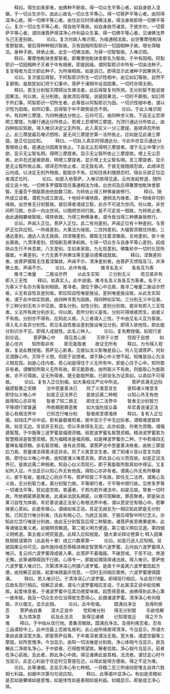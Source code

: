<!-- { "loadSidebar": true } -->
　　释曰。得生如来家者。由佛种不断故。得一切众生平等心者。如自身欲入涅槃。于一切众生亦尔。由此心故名一切众生平等心。得一切菩萨平等心者。由同得深净心故。得一切佛平等心者。由住此位时得诸佛法身。得法身故即得一切佛平等心。复次一切众生平等心者。得自他平等故。如自身欲尽诸苦。于彼亦尔。一切菩萨平等心者。谓同诸菩萨得深净心作利益众生事。得一切佛平等心者。见诸佛法界与己无差别故。
　　论曰。复次何故入唯识观。为缘通相法故。出世奢摩他毗钵舍那智故。彼后得种种相识智故。灭有因相阿梨耶识一切因相种子故。增长得触法。身种子故。转依止故。出生一切佛法故。为得一切智智故。入唯识观。
　　释曰。奢摩他毗钵舍那智者。即奢摩他毗钵舍那名为智故。于中有因相。阿梨耶识一切因相种子灭者于中有相者。即是因缘。谓阿梨耶识中所有一切染法种子。复言相者为显示即此种子。为所缘相故。如是说已。即得显示此诸种子因果俱灭。
　　论曰。复次彼后得智。于阿梨耶识所生一切识性相中。由见如幻等故。自然不复颠倒。是故犹如幻师于幻事中。菩萨于诸相中设说因果。一切时亦得无倒。
　　释曰。若无分别智灭障碍出生佛法者。此后得智复何所用。无分别智不能说彼因果法。何以故。无分别故。是故须后得智。说彼因果法。一切时不颠倒。如幻师于所幻事。阿梨耶识一切所生者。此等皆以阿梨耶识为因。一切识性相中者。谓以识性为因故。如所幻事。后得智于中不颠倒说亦不倒。
　　论曰。于此入唯识观中。有四种三摩提。为四种通达分依止。云何可见。由四种求义故。下品无尘忍得明三摩提。为暖行通达分所依止。若增上忍增明三摩提。为顶行通达分所依止。由四种如实知故。得入唯识决定尘无所有。此入真实义一分三摩提。是顺谛忍所依止。此三摩提最后唯识想除。是无间三摩提世第一法所依止。应如是见此诸三摩提。是正位边应知。
　　释曰。一切处入真实时得通达分。今此中亦显示通达分善根依止者。是通达分因故言依止。下品无尘忍得明三摩提者。谓于无尘中薄少乐欲。显示无尘智名明。得明三摩提者。显示无尘智所依止三摩提故。增上无尘忍者。此中忍还是彼欲故。明增三摩提者。显示增上无尘智名明。言三摩提者。显示是无尘智所依止故。顺谛忍所依止者。法无我名谛。于彼无我随顺忍故。此顺谛忍云何成。以决定无别外物故。能取亦不有。应知住疾利随顺忍时。得此乐欲正位边者谓正位时。
　　论曰。如是入地菩萨。入唯识故得见道。云何发起修道。随所成立说十地。一切修多罗摄取现住事通相法为缘。出世间及后得奢摩他毗钵舍那智。无量百千俱胝那由他劫数习故。为转依止得三种佛身故修行。
　　释曰。随所成立说者。谓若为成立故说。十地经中诸地故。通相法为缘者。谓一相缘非句别缘故。出世者无分别智故。彼后得者谓成立智。此亦不可说为世间。何以故。非世间积习故。亦非一向出世间。以随顺世间行故。是不可定说一相故。为转依止者。由此通相攀缘智故。得转依故。为得三种佛身者。谓令我当得三种佛身故修行。
　　论曰。声闻入正位。菩萨入正位。此二有何差别。声闻正位有十种差别。与菩萨正位异应知。一所缘差别。大乘法为缘故。二住持差别。大福智资粮住持故。三通达差别。通达人法无我故。四涅槃差别。摄取无住着涅槃故。五地差别。依十地出离故。六清净差别。烦恼断及佛净刹故。七得一切众生与自身平等心差别。起成熟众生行不休息故。八生差别。生如来家故。九化现差别。佛集轮中一切时化现所摄故。十果差别。十力无畏不共佛法等无量功德果成就故。
　　释曰。涅槃差别者。由菩萨摄取无住着涅槃故。声闻不尔。清净差别者。由菩萨灭烦恼及习。并净佛土故。声闻不尔。
　　论曰。此中有偈。
　　推寻名及义　　各各互为客
　　推寻二唯量　　二施设亦然
　　从此生实知　　三分别无义
　　若见彼非有　　即入三无性
　　释曰。如真实入。此中说偈。推寻名及义各各互为客者。名于义为客义于名亦为客各别相故。推寻者。谓应于静心中见故。推寻二唯量二施设亦然者。义无有自性及差别故。即应知自性唯是施设。差别唯是施设故。从此生实知者。谓于此中如实知故。由四种寻思为因故。得四种如实知。三分别无义中见者。于三种分别无有义中见故。谓名分别。自性分别。差别分别故。彼非有即入三无性者。义无所有故分别亦无。何以故。若所分别义是有。分别可得缘彼而生。由彼义不有故。分别亦不得有。应知此义故。入三者谓入三性。于中由见名义互为客故。得入名义各异分别性。若见名自性施设差别施设唯见分别。即得入依他性。即此能分别识亦不见。即得入成就性。此名三种入。
　　论曰。复有教授偈。如观行差别论说。
　　菩萨静心中　　得见其心影
　　灭除于义想　　但观于自想
　　如是心住内　　知所取非有
　　即无能取者　　故证无所有
　　释曰。为令得入观故。复说此教授偈。菩萨见心影者。见彼似法义影唯是自心。何人见谓菩萨。何处见谓静心中。灭除于义想。但观于自想者。谓于静心中义想不起。知唯是自心为法义相显现。如是心住内者。若心如是得住于义无所有中。即是心住于心中。知所取非有者。谓解知所取义无所有故。即无能取者。由所取义不有故。则能取心为能取者。亦不可得故。证无所得者。既无能取所取。已即说名为证真如。以真如不可得故。
　　论曰。复有入正位别偈。如大乘经庄严论中所说。
　　菩萨具满无边际　　福德智惠之资粮
　　法中思量善决已　　则了义类意言生
　　彼知诸义唯意言　　即住似义唯心中
　　如是正证法界已　　是故远离二种相
　　以知心外无有他　　故得知心亦非有
　　智者了知二俱无　　即住无二法界中
　　智者无分别智力　　平等顺行常普遍
　　所依稠密罪恶聚　　如大伽陀拔众毒
　　牟尼善说诸正法　　安心有根法界中
　　已知念行唯分别　　智者疾至德海岸
　　释曰。复有入正位偈。如线庄严论中说。若有最极难知者。彼中显示于中无边际者。谓极难度彼岸故。如言无边。言说非无有边。但以多故得名无边。此亦如是。何者为资粮。谓福德智慧。于中施等三波罗蜜是福德资粮。般若波罗蜜名智慧资粮。精进波罗蜜若为智慧精进是智慧资粮。若为福精进是福资粮。如是禅波罗蜜亦二种。于中若缘四无量禅名福资粮。余名智资粮。谁有此资粮。谓菩萨法中思量善决故者。由依三摩提后力故。思量诸法得善决定非余。则了义类意言生者。谓了知诸义皆以意言为因故。即住似义唯心中者。由知彼诸义唯意言故。即此自心似义而现故。如是正证法界已。是故远离二种相者。知自心似义而现已。即于离能取所取真如中得证。又复如所入证。今当显示以知心外无有他故。得知心亦非有者。谓离心外无有所攀缘义。彼不有故。能缘之心则亦不有。菩萨知彼二不有故。即住无二法界。谓离心及义故。无分别智力者。离分别智力故。平等顺行者。于平等中顺行故。见修多罗等一切诸法平等。犹如虚空故。普遍者。于若内若外诸法中。如是见故。常者一切时故。所依稠密罪恶聚者。此诸染法因名稠密。以难可观解故。罪恶聚者。即是染法熏习自性为体故。牟尼善说诸正法安心有根法界中者。谓以意安住有根心中。若攀缘彼心真如。此是有根心。谓缘如来正说。具足无阙总为一相应知此即是无分别智。已知念行唯分别者。住此有根心已。为欲正说故。于彼后得智中所忆念义。亦知此忆念行唯是分别故。由此无分别智及后得二种智故。诸菩萨疾至佛果彼岸。此等诸偈总集义者。初偈明资粮道。第二偈义明方便道。第三偈义明后见道。第四偈义明修道。第五偈义明究竟道。此释入应知相竟。
摄大乘论释论卷第七
释入因果胜相胜语第四（此品有十章）成立六数章第一
　　论曰。如是已说入应知相。说彼因果云何可见。由布施持戒忍辱精进禅定智慧等六波罗蜜。云何由六波罗蜜得入唯识。复云何六波罗蜜得成彼入果。此菩萨不着福报。不破禁戒。于苦不动。修道无懈。此等诸障碍因不行故。心得专一。即能如理简择诸法故。得入唯识。菩萨依六波罗蜜入唯识已。次第清净深心所摄六波罗蜜。是故于中虽离六波罗蜜现起方便。由信解正说故。起爱味随喜庆悦意。一切时无间相应熏修。六波罗蜜便得圆满。
　　释曰。若入唯识已。于清净深心六波罗蜜。即得现行相应。与此现行相应故名现行相应。信解正说者。谓与六波罗蜜相应言说。于此甚深正说中起信解故。起爱味意者。于诸波罗蜜中见其功德爱味故。起愿得意者。由佛得到此净心第一彼岸故。我及一切众生亦应当得故生愿得心。此摄诸波罗蜜。清净深心有何相故。次以偈文。显示此相。
　　论曰。此中有偈。
　　圆满白净法　　及得利疾忍
　　菩萨由自乘　　深大正说中
　　觉知唯分别　　得无分别智
　　乐欲信解净　　名为清净意
　　前及此法流　　皆得见诸佛
　　已知菩提近　　得之不为难
　　释曰。于中始从信行地。善集资粮故。圆满白净法。及得利疾忍者。忍有三品谓软中上。此中住最上忍故名疾利。此心由所缘故得清净。今当显示。所谓大乘由说甚深宽大故。即是菩萨自乘。于中甚深者谓法无我。宽大者。谓虚空器等三摩提。如所思惟净。今当显示。由知一切法唯是分别故。净心体相今当显示。欲及解此二净故名净心。于中欲者。已得胜悕望故。解者信故。净心相今当显示。前者在净心前故。及此者。即此净心中故。得见诸佛此是其相。法流者。谓住定心时今当显示。此定心利益于住定时见菩提在近。以得此能得方便故。得之不足为难。
　　论曰。此等诸偈。总显示净心有七种相。一资粮二忍三所缘四思惟五自体六胜相七利益。如偈中次第句句说应知。
　　释曰。此等偈中显净心。有如是资粮如是忍如是攀缘如是思惟。如是体性如是表相如是利益。如偈显示。即是成立净心体。

